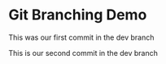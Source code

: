 # Git Branching Demo

This was our first commit in the dev branch

This is our second commit in the dev branch

